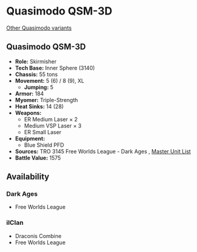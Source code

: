# Quasimodo QSM-3D 

[Other Quasimodo variants](../quasimodo.md) 

## Quasimodo QSM-3D 

- **Role:** Skirmisher 
- **Tech Base:** Inner Sphere (3140) 
- **Chassis:** 55 tons 
- **Movement:** 5 (6) / 8 (9), XL 
  - **Jumping:** 5 
- **Armor:** 184 
- **Myomer:** Triple-Strength 
- **Heat Sinks:** 14 (28) 
- **Weapons:** 
  - ER Medium Laser × 2 
  - Medium VSP Laser × 3 
  - ER Small Laser 
- **Equipment:** 
  - Blue Shield PFD 
- **Sources:** TRO 3145 Free Worlds League - Dark Ages , [Master Unit List](http://masterunitlist.info/Unit/Details/6509) 
- **Battle Value:** 1575 

## Availability 

### Dark Ages 

- Free Worlds League 

### ilClan 

- Draconis Combine 
- Free Worlds League 

